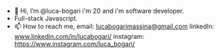 - 👋 Hi, I’m @luca-bogari i'm 20 and i'm software developer.
- Full-stack Javascript.
- 📫 How to reach me,
              email: lucabogarimassina@gmail.com
              linkedIn: www.linkedin.com/in/lucabogari/
              instagram: https://www.instagram.com/luca_bogari/ 

<!---
luca-bogari/luca-bogari is a ✨ special ✨ repository because its `README.md` (this file) appears on your GitHub profile.
You can click the Preview link to take a look at your changes.
--->
